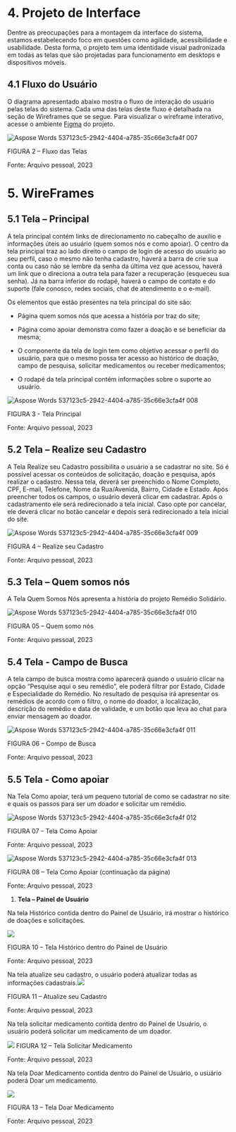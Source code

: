 # 4. Projeto de Interface

Dentre as preocupações para a montagem da interface do sistema, estamos estabelecendo foco em questões como agilidade, acessibilidade e usabilidade. Desta forma, o projeto tem uma identidade visual padronizada em todas as telas que são projetadas para funcionamento em desktops e dispositivos móveis.

## 4.1 Fluxo do Usuário

O diagrama apresentado abaixo mostra o fluxo de interação do usuário pelas telas do sistema. Cada uma das telas deste fluxo é detalhada na seção de Wireframes que se segue. Para visualizar o wireframe interativo, acesse o ambiente [Figma](https://www.figma.com/file/86sSkNarrGzv1pIkyloCgJ/Rem%C3%A9dio-Solid%C3%A1rio?node-id=0-1&t=JKqiIaglTTrqSxba-0) do projeto.


![Aspose Words 537123c5-2942-4404-a785-35c66e3cfa4f 007](https://user-images.githubusercontent.com/36486198/233805385-d2014ef5-16f4-4be4-a5f9-c6a1ca3ddcb8.png)

FIGURA 2 – Fluxo das Telas

Fonte: Arquivo pessoal, 2023 


# 5. WireFrames

## 5.1 Tela – Principal

A tela principal contém links de direcionamento no cabeçalho de auxílio e informações úteis ao usuário (quem somos nós e como apoiar). O centro da tela principal traz ao lado direito o campo de login de acesso do usuário ao seu perfil, caso o mesmo não tenha cadastro, haverá a barra de crie sua conta ou caso não se lembre da senha da última vez que acessou, haverá um link que o direciona a outra tela para fazer a recuperação (esqueceu sua senha). Já na barra inferior do rodapé, haverá o campo de contato e do suporte (fale conosco, redes sociais, chat de atendimento e o e-mail). 

Os elementos que estão presentes na tela principal do site são:  

- Página quem somos nós que acessa a história por traz do site; 

- Página como apoiar demonstra como fazer a doação e se beneficiar da mesma; 

- O componente da tela de login tem como objetivo acessar o perfil do usuário, para que o mesmo possa ter acesso ao histórico de doação, campo de pesquisa, solicitar medicamentos ou receber medicamentos; 

- O rodapé da tela principal contém informações sobre o suporte ao usuário. 

![Aspose Words 537123c5-2942-4404-a785-35c66e3cfa4f 008](https://user-images.githubusercontent.com/36486198/233805494-963e08c5-4de6-43e8-ada4-6fb5f6c2d8b3.png)

FIGURA 3 - Tela Principal

Fonte: Arquivo pessoal, 2023 

## 5.2 Tela – Realize seu Cadastro

A Tela Realize seu Cadastro possibilita o usuário a se cadastrar no site. Só é possível acessar os conteúdos de solicitação, doação e pesquisa, após realizar o cadastro. Nessa tela, deverá ser preenchido o Nome Completo, CPF, E-mail, Telefone, Nome da Rua/Avenida, Bairro, Cidade e Estado. Após preencher todos os campos, o usuário deverá clicar em cadastrar. Após o cadastramento ele será redirecionado a tela inicial. Caso opte por cancelar, ele deverá clicar no botão cancelar e depois será redirecionado a tela inicial do site.

![Aspose Words 537123c5-2942-4404-a785-35c66e3cfa4f 009](https://user-images.githubusercontent.com/36486198/233805592-0f317e82-32e1-4d0e-bd20-ad2fcf19d0a9.png)

FIGURA 4 – Realize seu Cadastro

Fonte: Arquivo pessoal, 2023

## 5.3 Tela – Quem somos nós

A Tela Quem Somos Nós apresenta a história do projeto Remédio Solidário.

![Aspose Words 537123c5-2942-4404-a785-35c66e3cfa4f 010](https://user-images.githubusercontent.com/36486198/233805617-c455ae6a-a8f4-4ef2-8222-f0f3425e1e1b.png)

FIGURA 05 – Quem somo nós

Fonte: Arquivo pessoal, 2023

## 5.4 Tela - Campo de Busca

A tela campo de busca mostra como aparecerá quando o usuário clicar na opção “Pesquise aqui o seu remédio”, ele poderá filtrar por Estado, Cidade e Especialidade do Remédio. No resultado de pesquisa irá apresentar os remédios de acordo com o filtro, o nome do doador, a localização, descrição do remédio e data de validade, e um botão que leva ao chat para enviar mensagem ao doador. 

![Aspose Words 537123c5-2942-4404-a785-35c66e3cfa4f 011](https://user-images.githubusercontent.com/36486198/233805663-32e4590f-1ba3-42b7-8455-0f4a7f4fb575.png)

FIGURA 06 – Compo de Busca

Fonte: Arquivo pessoal, 2023

## 5.5 Tela - Como apoiar

Na Tela Como apoiar, terá um pequeno tutorial de como se cadastrar no site e quais os passos para ser um doador e solicitar um remédio. 

![Aspose Words 537123c5-2942-4404-a785-35c66e3cfa4f 012](https://user-images.githubusercontent.com/36486198/233805760-0662b42f-6f1f-40cc-849e-116539c62fee.png)

FIGURA 07 – Tela Como Apoiar

Fonte: Arquivo pessoal, 2023

![Aspose Words 537123c5-2942-4404-a785-35c66e3cfa4f 013](https://user-images.githubusercontent.com/36486198/233805785-78f9f7bc-22ad-45d2-96cc-1412a64abf1c.png)

FIGURA 08 – Tela Como Apoiar (continuação da página)

Fonte: Arquivo pessoal, 2023

1. <a name="_toc132985834"></a>**Tela – Painel de Usuário** 

Na tela Histórico contida dentro do Painel de Usuário, irá mostrar o histórico de doações e solicitações.

![](Aspose.Words.537123c5-2942-4404-a785-35c66e3cfa4f.014.png)

FIGURA 10 – Tela Histórico dentro do Painel de Usuário

Fonte: Arquivo pessoal, 2023

Na tela atualize seu cadastro, o usuário poderá atualizar todas as informações cadastrais.![](Aspose.Words.537123c5-2942-4404-a785-35c66e3cfa4f.015.png)

FIGURA 11 – Atualize seu Cadastro

Fonte: Arquivo pessoal, 2023

Na tela solicitar medicamento contida dentro do Painel de Usuário, o usuário poderá solicitar um medicamento de um doador.

![](Aspose.Words.537123c5-2942-4404-a785-35c66e3cfa4f.016.png) FIGURA 12 – Tela Solicitar Medicamento

Fonte: Arquivo pessoal, 2023

Na tela Doar Medicamento contida dentro do Painel de Usuário, o usuário poderá Doar um medicamento.

![](Aspose.Words.537123c5-2942-4404-a785-35c66e3cfa4f.017.png)

FIGURA 13 – Tela Doar Medicamento

Fonte: Arquivo pessoal, 2023
